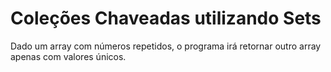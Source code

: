 # Coleções Chaveadas utilizando Sets

Dado um array com números repetidos, o programa irá retornar outro array apenas com valores únicos.
